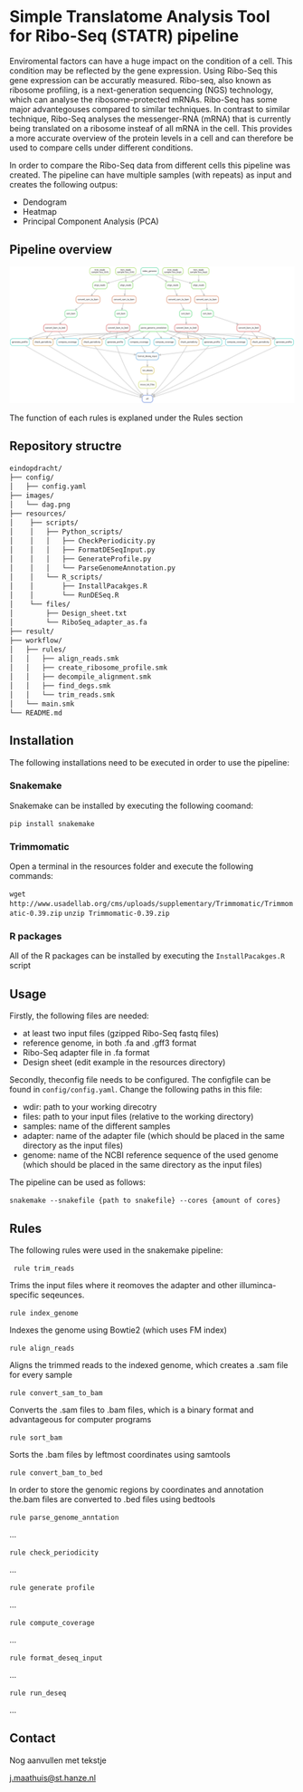 # Simple Translatome Analysis Tool for Ribo-Seq (STATR) pipeline
Enviromental factors can have a huge impact on the condition of a cell. This condition may be reflected by the gene expression. Using Ribo-Seq this gene expression can be accuratly measured. Ribo-seq, also known as ribosome profiling, is a next-generation sequencing (NGS) technology, which can analyse the ribosome-protected mRNAs. Ribo-Seq has some major advantegouses compared to similar techniques. In contrast to similar technique, Ribo-Seq analyses the messenger-RNA (mRNA) that is currently being translated on a ribosome insteaf of all mRNA in the cell. This provides a more accurate overview of the protein levels in a cell and can therefore be used to compare cells under different conditions.

In order to compare the Ribo-Seq data from different cells this pipeline was created. The pipeline can have multiple samples (with repeats) as input and creates the following outpus:
* Dendogram
* Heatmap
* Principal Component Analysis (PCA)

## Pipeline overview
![STATR pipeline directed acyclic graph](https://github.com/JobMaathuis/STATR_pipeline/blob/main/images/dag.png)

The function of each rules is explaned under the Rules section

## Repository structre
```
eindopdracht/
├── config/
│   ├── config.yaml
├── images/
│   └── dag.png
├── resources/
│    ├── scripts/
│    │   ├── Python_scripts/
│    │   │   ├── CheckPeriodicity.py
│    │   │ 	 ├── FormatDESeqInput.py
│    │   │   ├── GenerateProfile.py
│    │   │   └── ParseGenomeAnnotation.py
│    │   └── R_scripts/
│    │       ├── InstallPacakges.R
│    │       └── RunDESeq.R
│    └── files/
│        ├── Design_sheet.txt
│        └── RiboSeq_adapter_as.fa
├── result/    
├── workflow/
│   ├── rules/
│   │   ├── align_reads.smk
│   │   ├── create_ribosome_profile.smk
│   │   ├── decompile_alignment.smk
│   │   ├── find_degs.smk
│   │   └── trim_reads.smk
│   └── main.smk
└── README.md
```
## Installation
The following installations need to be executed in order to use the pipeline:
### Snakemake
Snakemake can be installed by executing the following coomand:

`pip install snakemake`
### Trimmomatic
Open a terminal in the resources folder and execute the following commands:

`wget http://www.usadellab.org/cms/uploads/supplementary/Trimmomatic/Trimmomatic-0.39.zip`
`unzip Trimmomatic-0.39.zip`
### R packages
All of the R packages can be installed by executing the `InstallPacakges.R` script

## Usage
Firstly, the following files are needed:

* at least two input files (gzipped Ribo-Seq fastq files)
* reference genome, in both .fa and .gff3 format
* Ribo-Seq adapter file in .fa format
* Design sheet (edit example in the resources directory)

Secondly, theconfig file needs to be configured. The configfile can be found in `config/config.yaml`. Change the following paths in this file:

* wdir: path to your working direcotry
* files: path to your input files (relative to the working directory)
* samples: name of the different samples
* adapter: name of the adapter file (which should be placed in the same directory as the input files)
* genome: name of the NCBI reference sequence of the used genome (which should be placed in the same directory as the input files)

The pipeline can be used as follows:

`snakemake --snakefile {path to snakefile} --cores {amount of cores}`

## Rules
The following rules were used in the snakemake pipeline:

` rule trim_reads` 

Trims the input files where it reomoves the adapter and other illuminca-specific seqeunces.

`rule index_genome`

Indexes the genome using Bowtie2 (which uses FM index)

`rule align_reads`

Aligns the trimmed reads to the indexed genome, which creates a .sam file for every sample

`rule convert_sam_to_bam`

Converts the .sam files to .bam files, which is a binary format and advantageous for computer programs

`rule sort_bam`

Sorts the .bam files by leftmost coordinates using samtools

`rule convert_bam_to_bed`

In order to store the genomic regions by coordinates and annotation the.bam files are converted to .bed files using bedtools

`rule parse_genome_anntation`

...

`rule check_periodicity`

...

`rule generate profile`

...

`rule compute_coverage`

...

`rule format_deseq_input`

...

`rule run_deseq`

...




## Contact
Nog aanvullen met tekstje

j.maathuis@st.hanze.nl
